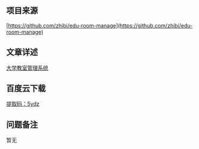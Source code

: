 ## 项目来源
[https://github.com/zhibi/edu-room-manage](https://github.com/zhibi/edu-room-manage)
## 文章详述
[大学教室管理系统](https://mp.weixin.qq.com/s/bD1cjO8YUjjaPImcq-WBoA)
## 百度云下载
[提取码：5ydz](https://pan.baidu.com/s/1UvNt9g-2e9fmfL77JRGfJA)
## 问题备注
暂无